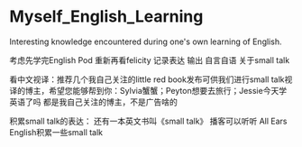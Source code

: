 # Myself_English_Learning
Interesting knowledge encountered during one's own learning of English.

考虑先学完English Pod
重新再看felicity 记录表达
输出 自言自语
关于small talk

看中文视译：推荐几个我自己关注的little red book发布可供我们进行small talk视译的博主，希望您能够帮到你：Sylvia蟹蟹；Peyton想要去旅行；Jessie今天学英语了吗
都是我自己关注的博主，不是广告啥的

积累small talk的表达：
还有一本英文书叫《small talk》
播客可以听听 All Ears English积累一些small talk